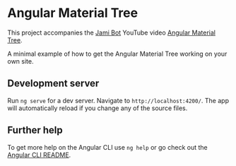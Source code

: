 # Angular Material Tree

This project accompanies the [Jami Bot](https://jamibot.com) YouTube video [Angular Material Tree](https://youtu.be/BALaj39rbZE).

A minimal example of how to get the Angular Material Tree working on your own site.

## Development server

Run `ng serve` for a dev server. Navigate to `http://localhost:4200/`. The app will automatically reload if you change any of the source files.

## Further help

To get more help on the Angular CLI use `ng help` or go check out the [Angular CLI README](https://github.com/angular/angular-cli/blob/master/README.md).
